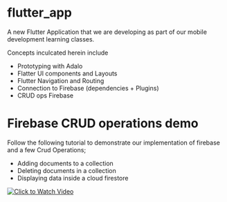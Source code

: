 
# flutter_app

A new Flutter Application that we are developing as part of our mobile development learning classes. 

Concepts inculcated herein include
* Prototyping with Adalo
* Flatter UI components and Layouts
* Flutter Navigation and Routing
* Connection to Firebase (dependencies + Plugins)
* CRUD ops Firebase

# Firebase CRUD operations demo 

Follow the following tutorial to demonstrate our implementation of firebase and a few Crud Operations; 
* Adding documents to a collection
* Deleting documents in a collection
* Displaying data inside a cloud firestore

[![Click to Watch Video](https://drive.google.com/file/d/16nf8Efxms5yX3cbGkJlqBmgZSmcFEGQ2/view?usp=sharing)](https://drive.google.com/file/d/1KhbNDpb2yLi6H5L47E5dQtgqoynIWuAq/view?usp=sharing)


